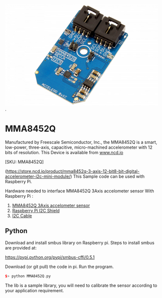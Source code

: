 [![ MMA8452Q](MMA8452Q_I2C.png)](https://store.ncd.io/product/mma8452q-3-axis-12-bit8-bit-digital-accelerometer-i2c-mini-module/).

#  MMA8452Q

Manufactured by Freescale Semiconductor, Inc., the MMA8452Q is a smart, low-power, three-axis, capacitive, micro-machined accelerometer with 12 bits of resolution.
This Device is available from www.ncd.io 

[SKU: MMA8452Q]

(https://store.ncd.io/product/mma8452q-3-axis-12-bit8-bit-digital-accelerometer-i2c-mini-module/)
This Sample code can be used with Raspberry Pi.

Hardware needed to interface MMA8452Q 3Axis accelometer sensor With Raspberry Pi :
1. <a href="https://store.ncd.io/product/mma8452q-3-axis-12-bit8-bit-digital-accelerometer-i2c-mini-module/">MMA8452Q 3Axis accelometer sensor</a>
2.  <a href="https://store.ncd.io/product/i2c-shield-for-raspberry-pi-3-pi2-with-outward-facing-i2c-port-terminates-over-hdmi-port/">Raspberry Pi I2C Shield</a>
3. <a href="https://store.ncd.io/product/i%C2%B2c-cable/">I2C Cable</a>

## Python
Download and install smbus library on Raspberry pi. Steps to install smbus are provided at:

https://pypi.python.org/pypi/smbus-cffi/0.5.1

Download (or git pull) the code in pi. Run the program.

```cpp
$> python MMA8452Q.py
```
The lib is a sample library, you will need to calibrate the sensor according to your application requirement.
